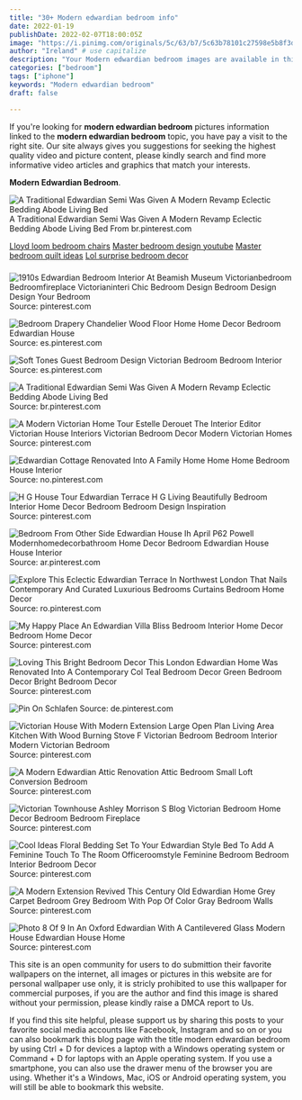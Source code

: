 ```yaml
---
title: "30+ Modern edwardian bedroom info"
date: 2022-01-19
publishDate: 2022-02-07T18:00:05Z
image: "https://i.pinimg.com/originals/5c/63/b7/5c63b78101c27598e5b8f3d171f53de4.jpg"
author: "Ireland" # use capitalize
description: "Your Modern edwardian bedroom images are available in this site. Modern edwardian bedroom are a topic that is being searched for and liked by netizens today. You can Download the Modern edwardian bedroom files here. Get all royalty-free photos."
categories: ["bedroom"]
tags: ["iphone"]
keywords: "Modern edwardian bedroom"
draft: false

---
```


If you're looking for **modern edwardian bedroom** pictures information linked to the **modern edwardian bedroom** topic, you have pay a visit to the right  site.  Our site always  gives you  suggestions  for seeking  the highest  quality video and picture  content, please kindly search and find more informative video articles and graphics  that match your interests.

**Modern Edwardian Bedroom**. 

![A Traditional Edwardian Semi Was Given A Modern Revamp Eclectic Bedding Abode Living Bed](https://i.pinimg.com/originals/ee/1e/32/ee1e3201bce2dc6eeba38ef3127fba7f.jpg "A Traditional Edwardian Semi Was Given A Modern Revamp Eclectic Bedding Abode Living Bed")
A Traditional Edwardian Semi Was Given A Modern Revamp Eclectic Bedding Abode Living Bed From br.pinterest.com

[Lloyd loom bedroom chairs](/lloyd-loom-bedroom-chairs/)
[Master bedroom design youtube](/master-bedroom-design-youtube/)
[Master bedroom quilt ideas](/master-bedroom-quilt-ideas/)
[Lol surprise bedroom decor](/lol-surprise-bedroom-decor/)



### 

 


![1910s Edwardian Bedroom Interior At Beamish Museum Victorianbedroom Bedroomfireplace Victorianinteri Chic Bedroom Design Bedroom Design Design Your Bedroom](https://i.pinimg.com/736x/12/2c/10/122c104a735194b77c0ad9fe0e9eebdd.jpg "1910s Edwardian Bedroom Interior At Beamish Museum Victorianbedroom Bedroomfireplace Victorianinteri Chic Bedroom Design Bedroom Design Design Your Bedroom")
Source: pinterest.com

 

![Bedroom Drapery Chandelier Wood Floor Home Home Decor Bedroom Edwardian House](https://i.pinimg.com/originals/4a/0a/98/4a0a9888bf844bf999da8b34274557b8.png "Bedroom Drapery Chandelier Wood Floor Home Home Decor Bedroom Edwardian House")
Source: es.pinterest.com

 

![Soft Tones Guest Bedroom Design Victorian Bedroom Bedroom Interior](https://i.pinimg.com/originals/7e/24/fd/7e24fda1661004ea0ec49ec2eb049690.jpg "Soft Tones Guest Bedroom Design Victorian Bedroom Bedroom Interior")
Source: es.pinterest.com

 

![A Traditional Edwardian Semi Was Given A Modern Revamp Eclectic Bedding Abode Living Bed](https://i.pinimg.com/originals/ee/1e/32/ee1e3201bce2dc6eeba38ef3127fba7f.jpg "A Traditional Edwardian Semi Was Given A Modern Revamp Eclectic Bedding Abode Living Bed")
Source: br.pinterest.com

 

![A Modern Victorian Home Tour Estelle Derouet The Interior Editor Victorian House Interiors Victorian Bedroom Decor Modern Victorian Homes](https://i.pinimg.com/originals/ab/08/5b/ab085bda4093178ce195d63182fa9aa7.jpg "A Modern Victorian Home Tour Estelle Derouet The Interior Editor Victorian House Interiors Victorian Bedroom Decor Modern Victorian Homes")
Source: pinterest.com

 

![Edwardian Cottage Renovated Into A Family Home Home Home Bedroom House Interior](https://i.pinimg.com/originals/44/e7/ed/44e7edf78de97f28dac9c7937fa5d7d3.jpg "Edwardian Cottage Renovated Into A Family Home Home Home Bedroom House Interior")
Source: no.pinterest.com

 

![H G House Tour Edwardian Terrace H G Living Beautifully Bedroom Interior Home Decor Bedroom Bedroom Design Inspiration](https://i.pinimg.com/564x/b7/c7/97/b7c797ac5fc3eb7ce450b6a78d3a13b7.jpg "H G House Tour Edwardian Terrace H G Living Beautifully Bedroom Interior Home Decor Bedroom Bedroom Design Inspiration")
Source: pinterest.com

 

![Bedroom From Other Side Edwardian House Ih April P62 Powell Modernhomedecorbathroom Home Decor Bedroom Edwardian House House Interior](https://i.pinimg.com/originals/99/bb/84/99bb84ad70097c92596bf9a7b0332a2f.jpg "Bedroom From Other Side Edwardian House Ih April P62 Powell Modernhomedecorbathroom Home Decor Bedroom Edwardian House House Interior")
Source: ar.pinterest.com

 

![Explore This Eclectic Edwardian Terrace In Northwest London That Nails Contemporary And Curated Luxurious Bedrooms Curtains Bedroom Home Decor](https://i.pinimg.com/originals/35/79/13/3579131dd3f14a2735438d08da5c1e5c.jpg "Explore This Eclectic Edwardian Terrace In Northwest London That Nails Contemporary And Curated Luxurious Bedrooms Curtains Bedroom Home Decor")
Source: ro.pinterest.com

 

![My Happy Place An Edwardian Villa Bliss Bedroom Interior Home Decor Bedroom Home Decor](https://i.pinimg.com/736x/35/7f/e4/357fe4a1179a36aa136b5385ef2bde93.jpg "My Happy Place An Edwardian Villa Bliss Bedroom Interior Home Decor Bedroom Home Decor")
Source: pinterest.com

 

![Loving This Bright Bedroom Decor This London Edwardian Home Was Renovated Into A Contemporary Col Teal Bedroom Decor Green Bedroom Decor Bright Bedroom Decor](https://i.pinimg.com/originals/21/6c/3a/216c3affa7462c8d9bdd4f41fa5cc1dc.gif "Loving This Bright Bedroom Decor This London Edwardian Home Was Renovated Into A Contemporary Col Teal Bedroom Decor Green Bedroom Decor Bright Bedroom Decor")
Source: pinterest.com

 

![Pin On Schlafen](https://i.pinimg.com/originals/61/ae/54/61ae5447d265e84bddeef8e029e21d16.jpg "Pin On Schlafen")
Source: de.pinterest.com

 

![Victorian House With Modern Extension Large Open Plan Living Area Kitchen With Wood Burning Stove F Victorian Bedroom Bedroom Interior Modern Victorian Bedroom](https://i.pinimg.com/originals/f2/0a/15/f20a15edceecc143cb0f7017c205ae70.jpg "Victorian House With Modern Extension Large Open Plan Living Area Kitchen With Wood Burning Stove F Victorian Bedroom Bedroom Interior Modern Victorian Bedroom")
Source: pinterest.com

 

![A Modern Edwardian Attic Renovation Attic Bedroom Small Loft Conversion Bedroom](https://i.pinimg.com/originals/0d/5a/df/0d5adfb9821000cc8c6c24a8305f76b4.jpg "A Modern Edwardian Attic Renovation Attic Bedroom Small Loft Conversion Bedroom")
Source: pinterest.com

 

![Victorian Townhouse Ashley Morrison S Blog Victorian Bedroom Home Decor Bedroom Bedroom Fireplace](https://i.pinimg.com/736x/09/f0/a9/09f0a97f35798b8f095cc64b8c67dacb--victorian-bedroom-decor-victorian-fireplace-bedroom.jpg "Victorian Townhouse Ashley Morrison S Blog Victorian Bedroom Home Decor Bedroom Bedroom Fireplace")
Source: pinterest.com

 

![Cool Ideas Floral Bedding Set To Your Edwardian Style Bed To Add A Feminine Touch To The Room Officeroomstyle Feminine Bedroom Bedroom Interior Bedroom Decor](https://i.pinimg.com/originals/4b/b7/cc/4bb7cc8cf8ca890aab95f214b4c475c3.jpg "Cool Ideas Floral Bedding Set To Your Edwardian Style Bed To Add A Feminine Touch To The Room Officeroomstyle Feminine Bedroom Bedroom Interior Bedroom Decor")
Source: pinterest.com

 

![A Modern Extension Revived This Century Old Edwardian Home Grey Carpet Bedroom Grey Bedroom With Pop Of Color Gray Bedroom Walls](https://i.pinimg.com/736x/ec/43/42/ec43420699ccf77228de82e8f4268791.jpg "A Modern Extension Revived This Century Old Edwardian Home Grey Carpet Bedroom Grey Bedroom With Pop Of Color Gray Bedroom Walls")
Source: pinterest.com

 

![Photo 8 Of 9 In An Oxford Edwardian With A Cantilevered Glass Modern House Edwardian House Home](https://i.pinimg.com/originals/5c/63/b7/5c63b78101c27598e5b8f3d171f53de4.jpg "Photo 8 Of 9 In An Oxford Edwardian With A Cantilevered Glass Modern House Edwardian House Home")
Source: pinterest.com

 

This site is an open community for users to do submittion their favorite wallpapers on the internet, all images or pictures in this website are for personal wallpaper use only, it is stricly prohibited to use this wallpaper for commercial purposes, if you are the author and find this image is shared without your permission, please kindly raise a DMCA report to Us.

If you find this site helpful, please support us by sharing this posts to your favorite social media accounts like Facebook, Instagram and so on or you can also bookmark this blog page with the title modern edwardian bedroom by using Ctrl + D for devices a laptop with a Windows operating system or Command + D for laptops with an Apple operating system. If you use a smartphone, you can also use the drawer menu of the browser you are using. Whether it's a Windows, Mac, iOS or Android operating system, you will still be able to bookmark this website.
